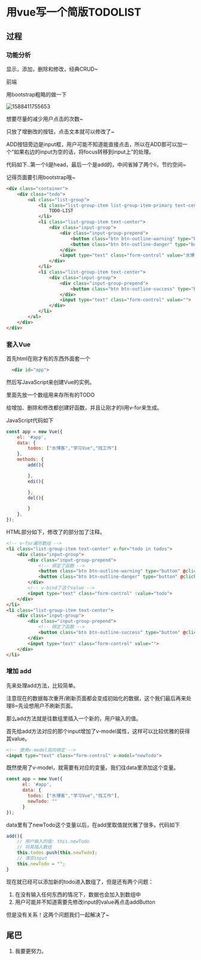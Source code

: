 # 用vue写一个简版TODOLIST



## 过程

### 功能分析

显示，添加，删除和修改，经典CRUD~

前端

用bootstrap粗略的做一下

![1588411755653](C:\Users\41604\AppData\Roaming\Typora\typora-user-images\1588411755653.png)

想要尽量的减少用户点击的次数~

只放了增删改的按钮，点击文本就可以修改了~

ADD按钮旁边是input框，用户可能不知道能直接点击，所以在ADD那可以加一个“如果右边的input为空的话，将focus转移到input上”的处理。

代码如下..第一个li是head，最后一个是add的，中间省掉了两个li，节约空间~

记得页面要引用bootstrap哦~

```html
<div class="container">
    <div class="todo">
        <ul class="list-group">
            <li class="list-group-item list-group-item-primary text-center font-weight-bold">
                TODO-LIST
            </li>
            <li class="list-group-item text-center">
                <div class="input-group">
                    <div class="input-group-prepend">
                        <button class="btn btn-outline-warning" type="button">EDIT</button>
                        <button class="btn btn-outline-danger" type="button">DELETE</button>
                    </div>
                    <input type="text" class="form-control" value="水博客">
                </div>
            </li>
            <li class="list-group-item text-center">
                <div class="input-group">
                    <div class="input-group-prepend">
                        <button class="btn btn-outline-success" type="button">ADD</button>
                    </div>
                    <input type="text" class="form-control" value="">
                </div>
            </li>
        </ul>
    </div>
</div>
```

### 套入Vue

首先html在刚才有的东西外面套一个

```html
  <div id="app">
```

然后写JavaScript来创建Vue的实例。

里面先放一个数组用来存所有的TODO

给增加、删除和修改都创建好函数，并且让刚才的li用v-for来生成。

JavaScript代码如下

```javascript
const app = new Vue({
    el: '#app',
    data: {
        todos: ["水博客","学习Vue","找工作"]
    },
    methods: {
        add(){

        },
        edi(){

        },
        del(){

        }
    },
});
```

HTML部分如下，修改了的部分加了注释。

```html
<!-- v-for遍历数组 -->
<li class="list-group-item text-center" v-for="todo in todos">
    <div class="input-group">
        <div class="input-group-prepend">
            <!-- 绑定了函数 -->
            <button class="btn btn-outline-warning" type="button" @click="edi()">EDIT</button>
            <button class="btn btn-outline-danger" type="button" @click="del()">DELETE</button>
        </div>
        <!-- v-bind了这个value -->
        <input type="text" class="form-control" :value="todo">
    </div>
</li>
<li class="list-group-item text-center">
    <div class="input-group">
        <div class="input-group-prepend">
            <!-- 绑定了函数 -->
            <button class="btn btn-outline-success" type="button" @click="add()">ADD</button>
        </div>
        <input type="text" class="form-control" value="">
    </div>
</li>
```

### 增加 add

先来处理add方法，比较简单。

注意现在的数据每次重开/刷新页面都会变成初始化的数据，这个我们最后再来处理8~先设想用户不刷新页面。

那么add方法就是往数组里插入一个新的，用户输入的值。

首先给add方法对应的那个input增加了v-model属性，这样可以比较优雅的获得其value。

```html
<!-- 使用v-model双向绑定 -->
<input type="text" class="form-control" v-model="newTodo">
```

既然使用了v-model，就需要有对应的变量。我们往data里添加这个变量。

```javascript
const app = new Vue({
      el: '#app',
      data: {
        todos: ["水博客","学习Vue","找工作"],
        newTodo: ""
      }
});
```

data里有了newTodo这个变量以后，在add里取值就优雅了很多。代码如下

```javascript
add(){
    // 用户输入的值: this.newTodo
    // 将其插入数组
    this.todos.push(this.newTodo);
    // 清空input
    this.newTodo = "";
}
```
现在就已经可以添加新的todo进入数组了，但是还有两个问题：

1. 在没有输入任何东西的情况下，数据也会加入到数组中
2. 用户可能并不知道需要先修改input的value再点击addButton

但是没有关系！这两个问题我们一起解决了~





## 尾巴

1. 我要更努力。